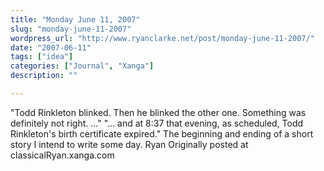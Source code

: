 ```yaml
---
title: "Monday June 11, 2007"
slug: "monday-june-11-2007"
wordpress_url: "http://www.ryanclarke.net/post/monday-june-11-2007/"
date: "2007-06-11"
tags: ["idea"]
categories: ["Journal", "Xanga"]
description: ""

---
```


"Todd Rinkleton blinked. Then he blinked the other one. Something was definitely not right. ..."
"... and at 8:37 that evening, as scheduled, Todd Rinkleton's birth certificate expired."
The beginning and ending of a short story I intend to write some day.
Ryan
Originally posted at classicalRyan.xanga.com
